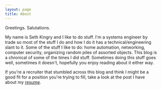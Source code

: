 ```yaml
---
layout: page
title: About
---
```


Greetings. Salutations.

My name is Seth Kingry and I like to do stuff. I'm a systems engineer by trade so most of the stuff I do and how I do it has a technical/engineering slant to it. Some of the stuff I like to do: home automation, networking, computer security, organizing random piles of assorted objects. This blog is a chronical of some of the times I did stuff. Sometimes doing this stuff goes well, sometimes it doesn't, hopefully you enjoy reading about it either way.

If you're a recruiter that stumbled across this blog and think I might be a good fit for a position you're trying to fill, take a look at the post I have about my [resume](https://skingry.github.io/notes/my-resume).

